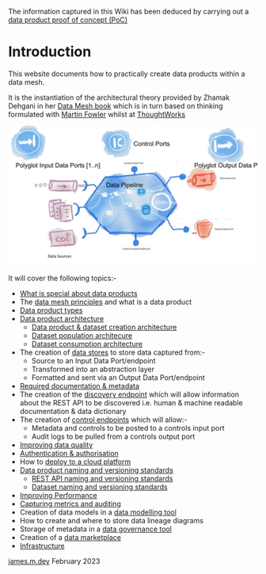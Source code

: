The information captured in this Wiki has been deduced by carrying out a [data product proof of concept (PoC)](dp-poc.md)

# Introduction
This website documents how to practically create data products within a data mesh.

It is the instantiation of the architectural theory provided by Zhamak Dehgani in her [Data Mesh book](https://www.oreilly.com/library/view/data-mesh/9781492092384)
which is in turn based on thinking formulated with [Martin Fowler](https://martinfowler.com/articles/data-mesh-principles.html) whilst at [ThoughtWorks](https://www.thoughtworks.com/)

![Data Product Anatomy Diagram](dp-anatomy-diagram.jpg)

It will cover the following topics:- 
* [What is special about data products](dp-business-benefits.md)
* The [data mesh principles](data-mesh-principles.md) and what is a data product
* [Data product types](dp-types.md)
* [Data product architecture](dp-architecture.md)
   * [Data product & dataset creation architecture](data-product-and-dataset-creation.md)
   * [Dataset population architecure ](dataset-population.md)
   * [Dataset consumption architecture](dataset-consumption.md)
* The creation of [data stores](dp-datastores.md) to store data captured from:-
   * Source to an Input Data Port/endpoint
   * Transformed into an abstraction layer
   * Formatted and sent via an Output Data Port/endpoint
* [Required documentation & metadata](dp-docs_and_metadata.md)
* The creation of the [discovery endpoint](dp-discovery-endpoint.md) which will allow information about the REST API to be discovered 
   i.e. human & machine readable documentation & data dictionary
* The creation of [control endpoints](dp-control-endpoint.md) which will allow:-
   * Metadata and controls to be posted to a controls input port
   * Audit logs to be pulled from a controls output port
* [Improving data quality](dp-data-quality.md)
* [Authentication & authorisation](dp-authentication.md)
* How to [deploy to a cloud platform](cloud-platform-deployment.md)
* [Data product naming and versioning standards](dp-standards.md)
   * [REST API naming and versioning standards](REST-api-standards.md)
   * [Dataset naming and versioning standards](ds-standards.md)
* [Improving Performance](dp-performance.md)
* [Capturing metrics and auditing](dp-audit-and-metrics.md)
* Creation of data models in a [data modelling tool](data-modeling-tool.md)
* How to create and where to store data lineage diagrams
* Storage of metadata in a [data governance tool](data-governance-tool.md)
* Creation of a [data marketplace](data-marketplace.md)
* [Infrastructure](dp-infrastructure.md)

[james.m.dey](mailto://james.dey@hotmail.com) February 2023